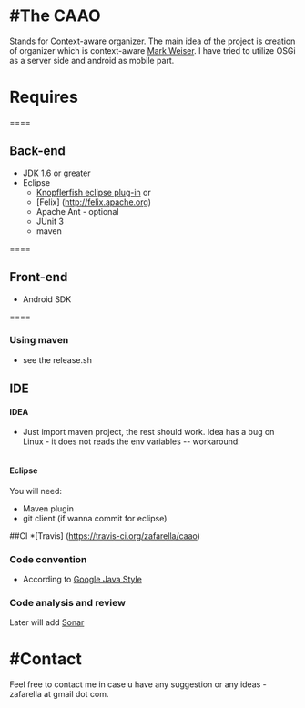 
#The CAAO
====
Stands for Context-aware organizer. The main idea of the project is creation of organizer which is context-aware [Mark Weiser](http://en.wikipedia.org/wiki/Mark_Weiser).
I have tried to utilize OSGi as a server side and android as mobile part.

# Requires
====
## Back-end
* JDK 1.6 or greater
* Eclipse
  * [Knopflerfish eclipse plug-in](http://www.knopflerfish.org/eclipse_plugin.html) or
  * [Felix] (http://felix.apache.org)
  * Apache Ant - optional
  * JUnit 3
  * maven

====
## Front-end
  * Android SDK

====
### Using maven
* see the release.sh

## IDE
#### IDEA
* Just import maven project, the rest should work. Idea has a bug on Linux - it does not reads the env variables -- workaround: 
```bash -l /opt/idea/bin/idea.sh
```

#### Eclipse
You will need:
* Maven plugin
* git client (if wanna commit for eclipse)

##CI
  *[Travis] (https://travis-ci.org/zafarella/caao)
### Code convention
* According to [Google Java Style](https://google-styleguide.googlecode.com/svn/trunk/javaguide.html)


### Code analysis and review
 Later will add [Sonar](http://www.sonarqube.org/)

#Contact
===
Feel free to contact me in case u have any suggestion or any ideas - zafarella at gmail dot com.
